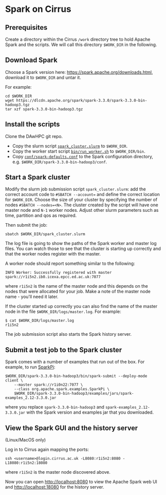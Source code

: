 # Spark on Cirrus

## Prerequisites

Create a directory within the Cirrus `/work` directory tree to hold Apache Spark and the scripts.
We will call this directory `$WORK_DIR` in the following.

## Download Spark

Choose a Spark version here: https://spark.apache.org/downloads.html, download it to `$WORK_DIR` and untar it.

For example:
```
cd $WORK_DIR
wget https://dlcdn.apache.org/spark/spark-3.3.0/spark-3.3.0-bin-hadoop3.tgz
tar xzf spark-3.3.0-bin-hadoop3.tgz
```

## Install the scripts

Clone the DAwHPC git repo.

* Copy the slurm script [`spark_cluster.slurm`](spark_cluster.slurm) to `$WORK_DIR`.
* Copy the worker start script [`bin/run_worker.sh`](bin/run_worker.sh) to `$WORK_DIR/bin`.
* Copy [`conf/spark-defaults.conf`](conf/spark-defaults.conf) to the Spark configuration directory, e.g. `$WORK_DIR/spark-3.3.0-bin-hadoop3/conf`.

## Start a Spark cluster

Modify the slurm job submission script `spark_cluster.slurm`: add the correct account code to `#SBATCH --account=` and define the correct location for `$WORK_DIR`. Choose the size of your cluster by specifying the number of nodes `#SBATCH --nodes=<N>`. The cluster created by the script will have one master node and `N-1` worker nodes. Adjust other slurm parameters such as time, partition and qos as required.

Then submit the job:
```
sbatch $WORK_DIR/spark_cluster.slurm
```
The log file is going to show the paths of the Spark worker and master log files. You can watch those to see that the cluster is starting up correctly and that the worker nodes register with the master.

A worker node should report something similar to the following:
```
INFO Worker: Successfully registered with master spark://r1i5n2.ib0.icexa.epcc.ed.ac.uk:7077
```
where `r1i5n2` is the name of the master node and this depends on the nodes that were allocated for your job. Make a note of the master node name - you'll need it later.

If the cluster started up correctly you can also find the name of the master node in the file `$WORK_DIR/logs/master.log`. For example:
```
$ cat $WORK_DIR/logs/master.log 
r1i5n2
```

The job submission script also starts the Spark history server.

## Submit a test job to the Spark cluster

Spark comes with a number of examples that run out of the box. For example, to run [SparkPi](https://github.com/apache/spark/blob/master/examples/src/main/scala/org/apache/spark/examples/SparkPi.scala):
```
$WORK_DIR/spark-3.3.0-bin-hadoop3/bin/spark-submit --deploy-mode client \
    --master spark://r1i0n22:7077 \
    --class org.apache.spark.examples.SparkPi \
    $WORK_DIR/spark-3.3.0-bin-hadoop3/examples/jars/spark-examples_2.12-3.3.0.jar
```
where you replace `spark-3.3.0-bin-hadoop3` and `spark-examples_2.12-3.3.0.jar` with the Spark version and examples jar that you downloaded.

## View the Spark GUI and the history server

(Linux/MacOS only)

Log in to Cirrus again mapping the ports:
```
ssh <username>@login.cirrus.ac.uk -L8080:r1i5n2:8080 -L18080:r1i5n2:18080 
```
where `r1i5n2` is the master node discovered above.

Now you can open [http://localhost:8080](http://localhost:8080) to view the Apache Spark web UI and [http://localhost:18080](http://localhost:18080) for the history server.

